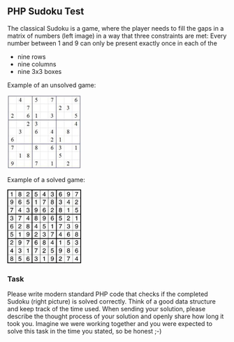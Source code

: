 ## PHP Sudoku Test

The classical Sudoku is a game, where the player needs to fill the gaps in a matrix of numbers (left image) in a way that three constraints are met:
Every number between 1 and 9 can only be present exactly once in each of the

 * nine rows
 * nine columns
 * nine 3x3 boxes

Example of an unsolved game:

![example of an unsolved game](example-unsolved.png)

Example of a solved game:

![example of a solved game](example-solved.png)


### Task

Please write modern standard PHP code that checks if the completed Sudoku (right picture) is solved correctly. Think of a good data structure and keep track of the time used.
When sending your solution, please describe the thought process of your solution and openly share how long it took you. Imagine we were working together and you were expected to solve this task in the time you stated, so be honest ;-)
